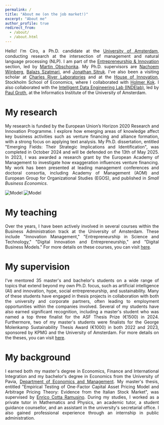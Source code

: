 ```yaml
---
permalink: /
title: "About me (on the job market!)"
excerpt: "About me"
author_profile: true
redirect_from: 
  - /about/
  - /about.html
---
```

<p style="text-align:justify;"> Hello! I'm Ciro, a Ph.D. candidate at the <a href="https://www.uva.nl/en">University of Amsterdam</a>, conducting research at the intersection of management and natural language processing (NLP). I am part of the <a href="https://abs.uva.nl/content/sections/entrepeneurship-innovation/entrepreneurship-innovation.html">Entrepreneurship & Innovation</a> section, led by <a href="https://abs.uva.nl/profile/o/b/m.obschonka/m.obschonka.html">Martin Obschonka</a>. My Ph.D. supervisors are <a href="https://www.uva.nl/profiel/w/i/n.m.wijnberg/n.m.wijnberg.html">Nachoem Wijnberg</a>, <a href="https://www.uva.nl/en/profile/s/z/b.szatmari/b.szatmari.html">Balazs Szatmari</a>, and <a href="https://www.uva.nl/en/profile/s/i/j.m.c.sitruk/j.m.c.sitruk.html">Jonathan Sitruk</a>. I've also been a visiting scholar at <a href="https://www.criver.com/">Charles River Laboratories</a> and at the <a href="https://www.hhs.se/houseofinnovation">House of Innovation</a>, Stockholm School of Economics, where I collaborated with <a href="https://www.hhs.se/en/persons/k/kok-holmer/">Holmer Kok</a>. I also collaborated with the <a href="https://ivi.uva.nl/research/intelligent-data-engineering-lab-indelab.html">Intelligent Data Engineering Lab (INDElab)</a>, led by <a href="https://www.uva.nl/en/profile/g/r/p.t.groth/p.t.groth.html">Paul Groth</a>, at the Informatics Institute of the University of Amsterdam.</p>

My research
======
<p style="text-align:justify;"> My research is funded by the European Union’s Horizon 2020 Research and Innovation Programme. I explore how emerging areas of knowledge affect key business activities such as venture financing and alliance formation, with a strong focus on applying text analysis. My Ph.D. dissertation, entitled "Emerging Fields: Their Strategic Implications and Identification", was completed in October 2024 and will be defended on the 13th of May 2025. In 2023, I was awarded a research grant by the European Academy of Management to investigate how exaggeration influences venture financing. My work has been presented at leading management conferences and doctoral consortia, including Academy of Management (AOM) and European Group for Organizational Studies (EGOS), and published in <em>Small Business Economics</em>.</p>

![Model](https://cirodonaldesposito.github.io/images/uva.jpg)
![Model](https://cirodonaldesposito.github.io/images/organovir.jpg)

My teaching
======
<p style="text-align:justify;"> Over the years, I have been actively involved in several courses within the Business Administration track at the University of Amsterdam. These include "Innovation Management," "Entrepreneurship in Science and Technology," "Digital Innovation and Entrepreneurship," and "Digital Business Models." For more details on these courses, you can visit <a href="https://cirodonaldesposito.github.io/teaching/">here</a>.</p>

My supervision
======
<p style="text-align:justify;"> I’ve mentored 35 master's and bachelor's students on a wide range of topics that extend beyond my own Ph.D. focus, such as artificial intelligence (AI) and innovation, hype, social entrepreneurship, and sustainability. Many of these students have engaged in thesis projects in collaboration with both the university and corporate partners, often leading to employment opportunities within the companies involved. Several of my students have also earned significant recognition, including a master's student who was named a top three finalist for the ASF Thesis Prize (€1500) in 2024. Furthermore, two of my master's students were finalists for the George Molenkamp Sustainability Thesis Award (€1000) in both 2022 and 2023, sponsored by KPMG and the University of Amsterdam. For more details on the theses, you can visit <a href="https://cirodonaldesposito.github.io/supervision/">here</a>.</p>

My background
======
<p style="text-align:justify;"> I earned both my master's degree in Economics, Finance and International Integration and my bachelor's degree in Economics from the University of Pavia, <a href="https://economiaemanagement.dip.unipv.it/en">Department of Economics and Management</a>. My master's thesis, entitled "Empirical Testing of One-Factor Capital Asset Pricing Model and Arbitrage Pricing Theory: Evidence from the Italian Stock Market", was supervised by <a href="https://unipv.unifind.cineca.it/individual?uri=http%3A%2F%2Firises.unipv.it%2Fresource%2Fperson%2F656806">Enrico Cotta Ramusino</a>. During my studies, I worked as a private tutor in Mathematics and Physics, an academic tutor, a student guidance counsellor, and an assistant in the university's secretarial office. I also gained professional experience through an internship in public administration.</p>
